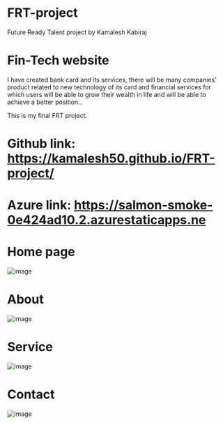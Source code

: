# FRT-project

Future Ready Talent project by Kamalesh Kabiraj

# Fin-Tech website 

I have created bank card and its services, there will be many companies’ product related to new technology of its card and financial services for which users will be able to grow their wealth in life and will be able to achieve a better position..

This is my final FRT project. 
# Github link: https://kamalesh50.github.io/FRT-project/

# Azure link: https://salmon-smoke-0e424ad10.2.azurestaticapps.ne

# Home page
![image](https://user-images.githubusercontent.com/114010528/202850060-0776e29d-e3c0-4768-b031-ca3e9c8c7434.png)

# About
![image](https://user-images.githubusercontent.com/114010528/202850168-2be358b6-0686-4c81-a7eb-0380e08bf1c7.png)

# Service
![image](https://user-images.githubusercontent.com/114010528/202850105-a8121ba5-1410-4f6a-bb75-2341e5528baf.png)

# Contact
![image](https://user-images.githubusercontent.com/114010528/202850200-e26ffc95-15b5-4db7-8498-f4e210c2e91e.png)
